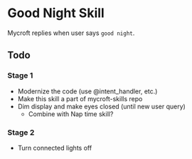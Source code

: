 # Good Night Skill
Mycroft replies when user says `good night`.

## Todo
### Stage 1
* Modernize the code (use @intent_handler, etc.)
* Make this skill a part of mycroft-skills repo
* Dim display and make eyes closed (until new user query)
  -   Combine with Nap time skill?
  
### Stage 2
* Turn connected lights off
